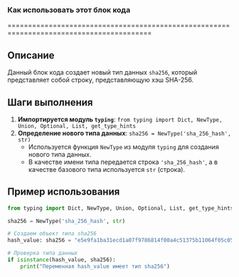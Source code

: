 ### Как использовать этот блок кода
=========================================================================================

Описание
-------------------------
Данный блок кода создает новый тип данных `sha256`, который представляет собой строку, представляющую хэш SHA-256. 

Шаги выполнения
-------------------------
1. **Импортируется модуль `typing`**:  `from typing import Dict, NewType, Union, Optional, List, get_type_hints`
2. **Определение нового типа данных**:  `sha256 = NewType('sha_256_hash', str)` 
   - Используется функция `NewType` из модуля `typing` для создания нового типа данных.
   - В качестве имени типа передается строка `'sha_256_hash'`, а в качестве базового типа используется `str` (строка).

Пример использования
-------------------------

```python
from typing import Dict, NewType, Union, Optional, List, get_type_hints

sha256 = NewType('sha_256_hash', str)

# Создаем объект типа sha256
hash_value: sha256 = "e5e9fa1ba31ecd1a07f9786814f00a4c51375b11064f05c0503000c9521a8d1c"

# Проверка типа данных
if isinstance(hash_value, sha256):
    print("Переменная hash_value имеет тип sha256")

```